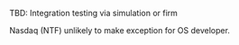 
TBD: Integration testing via simulation or firm

Nasdaq (NTF) unlikely to make exception for OS developer.

